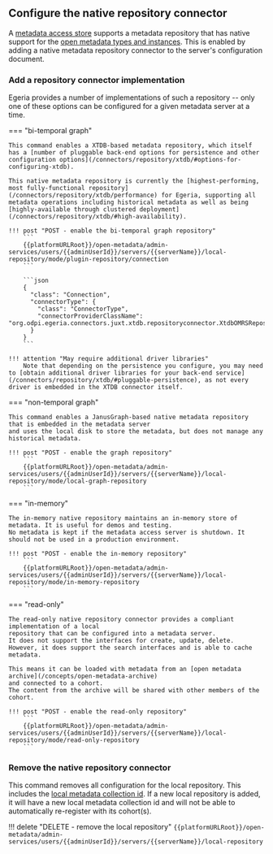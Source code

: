 <!-- SPDX-License-Identifier: CC-BY-4.0 -->
<!-- Copyright Contributors to the Egeria project. -->

## Configure the native repository connector

A [metadata access store](/concepts/metadata-access-store) supports a metadata repository that has native support for the [open metadata types and instances](/types).  This is enabled by adding a native metadata repository connector to the server's configuration document.

### Add a repository connector implementation

Egeria provides a number of implementations of such a repository -- only one of these options can be configured for a given metadata server at a time.

=== "bi-temporal graph"

    This command enables a XTDB-based metadata repository, which itself has a [number of pluggable back-end options for persistence and other configuration options](/connectors/repository/xtdb/#options-for-configuring-xtdb).

    This native metadata repository is currently the [highest-performing, most fully-functional repository](/connectors/repository/xtdb/performance) for Egeria, supporting all metadata operations including historical metadata as well as being [highly-available through clustered deployment](/connectors/repository/xtdb/#high-availability).

    !!! post "POST - enable the bi-temporal graph repository"
        ```
        {{platformURLRoot}}/open-metadata/admin-services/users/{{adminUserId}}/servers/{{serverName}}/local-repository/mode/plugin-repository/connection
        ```

        ```json
        {
          "class": "Connection",
          "connectorType": {
            "class": "ConnectorType",
            "connectorProviderClassName": "org.odpi.egeria.connectors.juxt.xtdb.repositoryconnector.XtdbOMRSRepositoryConnectorProvider"
          }
        }
        ```

    !!! attention "May require additional driver libraries"
        Note that depending on the persistence you configure, you may need to [obtain additional driver libraries for your back-end service](/connectors/repository/xtdb/#pluggable-persistence), as not every driver is embedded in the XTDB connector itself.

=== "non-temporal graph"

    This command enables a JanusGraph-based native metadata repository that is embedded in the metadata server
    and uses the local disk to store the metadata, but does not manage any historical metadata.

    !!! post "POST - enable the graph repository"
        ```
        {{platformURLRoot}}/open-metadata/admin-services/users/{{adminUserId}}/servers/{{serverName}}/local-repository/mode/local-graph-repository
        ```

=== "in-memory"

    The in-memory native repository maintains an in-memory store of metadata. It is useful for demos and testing.
    No metadata is kept if the metadata access server is shutdown. It should not be used in a production environment.

    !!! post "POST - enable the in-memory repository"
        ```
        {{platformURLRoot}}/open-metadata/admin-services/users/{{adminUserId}}/servers/{{serverName}}/local-repository/mode/in-memory-repository
        ```

=== "read-only"

    The read-only native repository connector provides a compliant implementation of a local
    repository that can be configured into a metadata server.
    It does not support the interfaces for create, update, delete.
    However, it does support the search interfaces and is able to cache metadata.

    This means it can be loaded with metadata from an [open metadata archive](/concepts/open-metadata-archive)
    and connected to a cohort.
    The content from the archive will be shared with other members of the cohort.

    !!! post "POST - enable the read-only repository"
        ```
        {{platformURLRoot}}/open-metadata/admin-services/users/{{adminUserId}}/servers/{{serverName}}/local-repository/mode/read-only-repository
        ```

### Remove the native repository connector

This command removes all configuration for the local repository. This includes the [local metadata collection id](/services/omrs/metdata-repositories/#metadata-collection-id). If a new local repository is added, it will have a new local metadata collection id and will not be able to automatically re-register with its cohort(s).

!!! delete "DELETE - remove the local repository"
    ```
    {{platformURLRoot}}/open-metadata/admin-services/users/{{adminUserId}}/servers/{{serverName}}/local-repository
    ```
